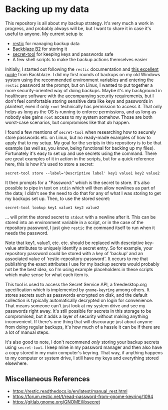 # Backing up my data

This repository is all about my backup strategy. It's very much a work in progress, and probably always will be, but I want to share it in case it's useful to anyone. My current setup is:

- [restic](https://restic.net) for managing backup data
- [Backblaze B2](https://www.backblaze.com/b2/cloud-storage.html) for storing it
- [secret-tool](https://manpages.org/secret-tool) for keeping keys and passwords safe
- A few shell scripts to make the backup actions themselves easier

Initially, I started out following the `restic` documentation and [this excellent guide](https://help.backblaze.com/hc/en-us/articles/4403944998811-Quickstart-Guide-for-Restic-and-Backblaze-B2-Cloud-Storage) from Backblaze. I did my first rounds of backups on my old Windows system using the recommended environment variables and entering the `restic` password at the prompt, but on Linux, I wanted to put together a more security-oriented way of doing backups. Maybe it's my background in healthcare software with the accompanying security requirements, but I don't feel comfortable storing sensitive data like keys and passwords in plaintext, even if only `root` technically has permission to access it. That only helps as long as the OS is running to enforce permissions, and as long as nobody else gains `root` access to my system somehow. Those are both worst-case scenarios, but compromises like that _do_ happen.

I found a few mentions of `secret-tool` when researching how to securely store passwords etc. on Linux, but no ready-made examples of how to apply that to my setup. My goal for the scripts in this repository is to be that example (as well as, you know, being functional for backing up my files). Fortunately it's easy to set up and use secrets using the command. There are great examples of it in action in the scripts, but for a quick reference here, this is how it's used to store a secret:

```
secret-tool store --label='Descriptive label' key1 value1 key2 value2
```

It then prompts for a "Password:" which is the secret to store. It's also possible to pipe in text on `stdin` which will then allow newlines as part of the data; I didn't see the need to do that for any of what I was storing to get my backups set up. Then, to use the stored secret:

```
secret-tool lookup key1 value1 key2 value2
```

... will print the stored secret to `stdout` with a newline after it. This can be stored into an environment variable in a script, or in the case of the repository password, I just give `restic` the command itself to run when it needs the password.

Note that key1, value1, etc. etc. should be replaced with descriptive key-value attributes to uniquely identify a secret entry. So for example, your repository password could be stored with a key of 'backup' and an associated value of 'restic-repository-password'. It occurs to me that publishing the exact attributes I use for my backup secrets would probably not be the best idea, so I'm using example placeholders in these scripts which make sense for what each item is.

This tool is used to access the Secret Service API, a freedesktop.org specification which is implemented by `gnome-keyring` among others. It stores secrets such as passwords encrypted on disk, and the default collection is typically automatically decrypted on login for convenience. That means someone can't just look at my system drive and see my passwords right away. It's still possible for secrets in this storage to be compromised, but it adds a layer of security without making anything inconvenient. If there's one thing that will discourage just about anyone from doing regular backups, it's how much of a hassle it can be if there are a lot of manual steps.

It's also good to note, I don't recommend _only_ storing your backup secrets using `secret-tool`. I keep mine in my password manager and then also have a copy stored in my main computer's keyring. That way, if anything happens to my computer or system drive, I still have my keys and everything stored elsewhere.

## Miscellaneous References

- https://restic.readthedocs.io/en/latest/manual_rest.html
- https://forum.restic.net/t/read-password-from-gnome-keyring/1094
- https://gitlab.gnome.org/GNOME/libsecret
